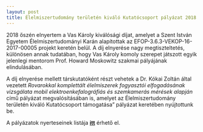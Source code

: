 ```yaml
---
layout: post
title: Élelmiszertudomány területén kiváló Kutatócsoport pályázat 2018 ősz
---
```


2018 őszén elnyertem a Vas Károly kiválósági díjat, amelyet a Szent István Egyetem Élelmiszertudományi Karán alapítottak az 
EFOP-3.6.3-VEKOP-16-2017-00005 projekt keretén belül. A díj elnyerése nagy megtiszteltetés, különösen annak tudatában, hogy 
Vas Károly komoly szerepet játszott egyik jelenlegi mentorom Prof. Howard Moskowitz szakmai pályájának elindulásában. 

A díj elnyerése mellett társkutatóként részt vehetek a Dr. Kókai Zoltán által vezetett *Rovarokkal komplettált élelmiszerek fogyasztói elfogadásának 
vizsgálata mobil elektroenkefalográfiás és szemkamerás mérések alapján* című pályázat megvalósításában is, amelyet az Élelmiszertudomány területén 
kiváló Kutatócsoport támogatása” pályázat keretében nyújtottunk be.  

A pályázatok nyerteseinek listája **[itt](https://drive.google.com/file/d/1Rqju43825Kbq4agCQ0U9Z_D_ffRsxbmA/view?usp=sharing)** érhető el. 